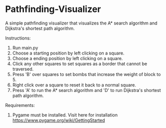 # Pathfinding-Visualizer

A simple pathfinding visualizer that visualizes the A* search algorithm and Dijkstra's shortest path algorithm.

Instructions:
1. Run main.py
2. Choose a starting position by left clicking on a square.
3. Choose a ending position by left clicking on a square.
4. Click any other squares to set squares as a border that cannot be traversed.
5. Press 'B' over squares to set bombs that increase the weight of block to 5.
6. Right click over a square to reset it back to a normal square.
7. Press 'A' to run the A* search algorithm and 'D' to run Dijkstra's shortest path algorithm.

Requirements:
1. Pygame must be installed. Visit here for installation https://www.pygame.org/wiki/GettingStarted
